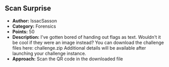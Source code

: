 <h2>Scan Surprise</h2>
<ul>
  <li><strong>Author:</strong> IssacSasson</li>
  <li><strong>Category:</strong> Forensics</li>
  <li><strong>Points:</strong> 50</li>
  <li><strong>Description:</strong> I've gotten bored of handing out flags as text. Wouldn't it be cool if they were an image instead? You can download the challenge files here: challenge.zip Additional details will be available after launching your challenge instance.</li>
  <li><strong>Approach:</strong> Scan the QR code in the downloaded file</li>
</ul>
